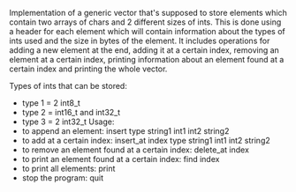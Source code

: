 Implementation of a generic vector that's supposed to store elements which contain two arrays of chars and 2 different sizes of ints. This is done using a header for each element which will contain information about the types of ints used and the size in bytes of the element. It includes operations for adding a new element at the end, adding it at a certain index, removing an element at a certain index, printing information about an element found at a certain index and printing the whole vector.

Types of ints that can be stored:

- type 1 = 2 int8_t
- type 2 = int16_t and int32_t
- type 3 = 2 int32_t
Usage:
- to append an element: insert type string1 int1 int2 string2
- to add at a certain index: insert_at index type string1 int1 int2 string2
- to remove an element found at a certain index: delete_at index
- to print an element found at a certain index: find index
- to print all elements: print
- stop the program: quit
